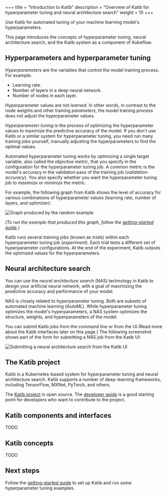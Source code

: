 +++
title = "Introduction to Katib"
description = "Overview of Katib for hyperparameter tuning and neural architecture search"
weight = 10
+++

Use Katib for automated tuning of your machine learning model's hyperparameters.

This page introduces the concepts of hyperparameter tuning, neural
architecture search, and the Katib system as a component of Kubeflow.

## Hyperparameters and hyperparameter tuning

*Hyperparameters* are the variables that control the model training process. 
For example: 

* Learning rate.
* Number of layers in a deep neural network.
* Number of nodes in each layer.

Hyperparameter values are not *learned*. In other words, in contrast to the 
node weights and other training *parameters*, the model training process does 
not adjust the hyperparameter values.

*Hyperparameter tuning* is the process of optimizing the hyperparameter values
to maximize the predictive accuracy of the model. If you don't use Katib or a 
similar system for hyperparameter tuning, you need run many training jobs 
yourself, manually adjusting the hyperparameters to find the optimal values.

Automated hyperparameter tuning works by optimizing a single target variable, 
also called the *objective metric*, that you specify in the configuration for 
the hyperparameter tuning job. A common metric is the model's accuracy
in the validation pass of the training job (*validation-accuracy*). You also 
specify whether you want the hyperparameter tuning job to *maximize* or 
*minimize* the metric.

For example, the following graph from Katib shows the level of accuracy
for various combinations of hyperparameter values (learning rate, number of 
layers, and optimizer):

<img src="/docs/images/katib-random-example-graph.png" 
  alt="Graph produced by the random example"
  class="mt-3 mb-3 border border-info rounded">

*(To run the example that produced this graph, follow the [getting-started 
guide](/docs/components/hyperparameter-tuning/hyperparameter/).)*

Katib runs several training jobs (known as *trials*) within each
hyperparameter tuning job (*experiment*). Each trial tests a different set of 
hyperparameter configurations. At the end of the experiment, Katib outputs 
the optimized values for the hyperparameters.

## Neural architecture search

You can use the *neural architecture search* (NAS) technology in Katib to design 
your artificial neural network, with a goal of maximizing the predictive 
accuracy and performance of your model.

NAS is closely related to hyperparameter tuning. Both are subsets of automated 
machine learning (*AutoML*). While hyperparameter tuning
optimizes the model's hyperparameters, a NAS system optimizes the structure, 
weights, and hyperparameters of the model.

You can submit Katib jobs from the command line or from the UI.(Read more about
the Katib interfaces later on this page.) The following screenshot shows part of
the form for submitting a NAS job from the Katib UI:

<img src="/docs/images/katib-neural-architecture-search-ui.png" 
  alt="Submitting a neural architecture search from the Katib UI"
  class="mt-3 mb-3 border border-info rounded">

## The Katib project

Katib is a Kubernetes-based system for hyperparameter tuning and neural 
architecture search. Katib supports a number of deep-learning 
frameworks, including TensorFlow, MXNet, PyTorch, and others.

The [Katib project](https://github.com/kubeflow/katib) is open source. 
The [developer guide](https://github.com/kubeflow/katib/blob/master/docs/developer-guide.md)
is a good starting point for developers who want to contribute to the project.

## Katib components and interfaces

TODO

## Katib concepts

TODO


## Next steps

Follow the [getting-started 
guide](/docs/components/hyperparameter-tuning/hyperparameter/) to set up
Katib and run some hyperparameter tuning examples.
